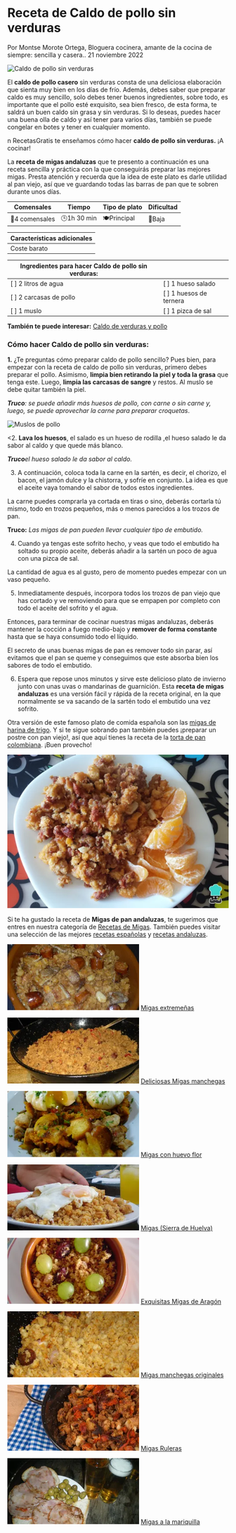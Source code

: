 # Receta de Caldo de pollo sin verduras

Por Montse Morote Ortega, Bloguera cocinera, amante de la cocina de siempre: sencilla y casera.. 21 noviembre 2022

![Caldo de pollo sin verduras](https://cdn0.recetasgratis.net/es/posts/4/4/2/caldo_de_pollo_sin_verduras_76244_600.jpg)

El **caldo de pollo casero** sin verduras consta de una deliciosa elaboración que sienta muy bien en los días de frío. Además, debes saber que preparar caldo es muy sencillo, solo debes tener buenos ingredientes, sobre todo, es importante que el pollo esté exquisito, sea bien fresco, de esta forma, te saldrá un buen caldo sin grasa y sin verduras. Si lo deseas, puedes hacer una buena olla de caldo y así tener para varios días, también se puede congelar en botes y tener en cualquier momento.

n RecetasGratis te enseñamos cómo hacer **caldo de pollo sin verduras.** ¡A cocinar!

La **receta de migas andaluzas** que te presento a continuación es una receta sencilla y práctica con la que conseguirás preparar las mejores migas. Presta atención y recuerda que la idea de este plato es darle utilidad al pan viejo, así que ve guardando todas las barras de pan que te sobren durante unos días.

| Comensales | Tiempo | Tipo de plato | Dificultad |
|------------|--------|---------------|------------|
| 👥4 comensales | 🕒1h 30 min | 🍽Principal | 📶Baja       |

| **Características adicionales**                                                                                   |
|--------------------------------------------------------------------------------------------------------------|
| Coste barato|

| Ingredientes para hacer Caldo de pollo sin verduras: | |
|-----------------------------------------------|------------------------------------------------|
| [ ] 2 litros de agua                  | [ ]  1 hueso salado                |
| [ ] 2 carcasas de pollo                     | [ ] 1 huesos de ternera                                       |
| [ ] 1 muslo                           | [ ] 1 pizca de sal                                        |

**También te puede interesar:** [Caldo de verduras y pollo](href="https://www.recetasgratis.net/receta-de-caldo-de-verduras-y-pollo-56094.html")

### Cómo hacer Caldo de pollo sin verduras:
**1.** ¿Te preguntas cómo preparar caldo de pollo sencillo? Pues bien, para empezar con la receta de caldo de pollo sin verduras, primero debes preparar el pollo. Asimismo, **limpia bien retirando la piel y toda la grasa** que tenga este. Luego, **limpia las carcasas de sangre** y restos. Al muslo se debe quitar también la piel.

***Truco**: se puede añadir más huesos de pollo, con carne o sin carne y, luego, se puede aprovechar la carne para preparar croquetas*.

![Muslos de pollo](https://cdn0.recetasgratis.net/es/posts/4/4/2/caldo_de_pollo_sin_verduras_76244_paso_0_600.jpg)

<2. **Lava los huesos**, el salado es un hueso de rodilla ,el hueso salado le da sabor al caldo y que quede más blanco.

***Truco**el hueso salado le da sabor al caldo.*

3. A continuación, coloca toda la carne en la sartén, es decir, el chorizo, el bacon, el jamón dulce y la chistorra, y sofríe en conjunto. La idea es que el aceite vaya tomando el sabor de todos estos ingredientes.

La carne puedes comprarla ya cortada en tiras o sino, deberás cortarla tú mismo, todo en trozos pequeños, más o menos parecidos a los trozos de pan.

**Truco:** *Las migas de pan pueden llevar cualquier tipo de embutido.*

4. Cuando ya tengas este sofrito hecho, y veas que todo el embutido ha soltado su propio aceite, deberás añadir a la sartén un poco de agua con una pizca de sal.

La cantidad de agua es al gusto, pero de momento puedes empezar con un vaso pequeño.

5. Inmediatamente después, incorpora todos los trozos de pan viejo que has cortado y ve removiendo para que se empapen por completo con todo el aceite del sofrito y el agua.

Entonces, para terminar de cocinar nuestras migas andaluzas, deberás mantener la cocción a fuego medio-bajo y **remover de forma constante** hasta que se haya consumido todo el líquido.

El secreto de unas buenas migas de pan es remover todo sin parar, así evitamos que el pan se queme y conseguimos que este absorba bien los sabores de todo el embutido.

6. Espera que repose unos minutos y sirve este delicioso plato de invierno junto con unas uvas o mandarinas de guarnición. Esta **receta de migas andaluzas** es una versión fácil y rápida de la receta original, en la que normalmente se va sacando de la sartén todo el embutido una vez sofrito.

Otra versión de este famoso plato de comida española son las [migas de harina de trigo](https://www.recetasgratis.net/receta-de-migas-de-harina-de-trigo-59819.html). Y si te sigue sobrando pan también puedes ¡preparar un postre con pan viejo!, así que aquí tienes la receta de la [torta de pan colombiana](https://www.recetasgratis.net/receta-de-torta-de-pan-colombiana-17831.html). ¡Buen provecho!

![Migas de Pan Andaluzas](img/migas_de_pan_andaluzas_59944_paso_5_600.webp)

Si te ha gustado la receta de **Migas de pan andaluzas**, te sugerimos que entres en nuestra categoría de [Recetas de Migas](https://www.recetasgratis.net/Migas-busqCate-1.html). También puedes visitar una selección de las mejores [recetas españolas](https://www.recetasgratis.net/recetas-espanolas) y [recetas andaluzas](https://www.recetasgratis.net/recetas-andaluzas).

![Migas extremeñas](img/las_originales_migas_extremenas_50605_300_150.webp)
[Migas extremeñas](https://www.recetasgratis.net/receta-de-las-originales-migas-extremenas-50605.html)

![Migas manchegas](img/deliciosas_migas_manchegas_50603_300_150.webp)
[Deliciosas Migas manchegas](https://www.recetasgratis.net/receta-de-deliciosas-migas-manchegas-50603.html)

![Migas con huevo flor](img/migas_con_huevo_flor_52230_300_150.webp)
[Migas con huevo flor](https://www.recetasgratis.net/receta-de-migas-con-huevo-flor-52230.html)

![Migas (Sierra de Huelva)](img/migas_sierra_de_huelva_25311_300_150.webp)
[Migas (Sierra de Huelva)](https://www.recetasgratis.net/receta-de-migas-sierra-de-huelva-25311.html)

![Exquisitas Migas de Aragón](img/exquisitas_migas_de_aragon_50608_300_150.webp)
[Exquisitas Migas de Aragón](https://www.recetasgratis.net/receta-de-exquisitas-migas-de-aragon-50608.html)

![Migas manchegas originales](img/migas_manchegas_originales_50604_300_150.webp)
[Migas manchegas originales](https://www.recetasgratis.net/receta-de-migas-manchegas-originales-50604.html)

![Migas Ruleras](img/migas_ruleras_53470_300_150.webp)
[Migas Ruleras](https://www.recetasgratis.net/receta-de-migas-ruleras-53470.html)

![Migas a la mariquilla](img/migas_a_la_mariquilla_33440_300_150.webp)
[Migas a la mariquilla](https://www.recetasgratis.net/receta-de-migas-a-la-mariquilla-33440.html)

